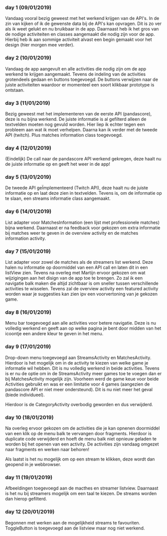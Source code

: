 ### day 1 (09/01/2019)
Vandaag vooral bezig geweest met het werkend krijgen van de API's. In de zin van kijken of ik de gewenste data bij de API's kan opvragen. Dit is zo ver als ik weet gelukt en nu bruikbaar in de app. Daarnaast heb ik het gros van de nodige activiteiten en classes aangemaakt die nodig zijn voor de app. Hierbij heb ik aan sommige activiteit alvast een begin gemaakt voor het design (hier morgen mee verder).

### day 2 (10/01/2019)
Vandaag de app aangevult en alle activities die nodig zijn om de app werkend te krijgen aangemaakt. Tevens de indeling van de activities grotendeels gedaan en buttons toegevoegd. De buttons verwijzen naar de juiste activiteiten waardoor er momenteel een soort klikbaar prototype is ontstaan.

### day 3 (11/01/2019)
Bezig geweest met het implementeren van de eerste API (pandascore), deze is nu bijna werkend. De juiste informatie is al gefilterd alleen de textvelden moeten nog gevuld worden. Hier liep ik echter tegen een probleem aan wat ik moet verhelpen. Daarna kan ik verder met de tweede API (twitch). Plus matches information class toegevoegd.

### day 4 (12/01/2019)
(Eindelijk) De call naar de pandascore API werkend gekregen, deze haalt nu de juiste informatie op en geeft het weer in de app!

### day 5 (13/01/2019)
De tweede API geÏmplementeerd (Twitch API), deze haalt nu de juiste informatie op en laat deze zien in textvelden. Tevens is, om de informatie op te slaan, een streams informatie class aangemaakt.

### day 6 (14/01/2019)
List adapter voor MatchesInformation (een lijst met professionele matches) bijna werkend. Daarnaast er na feedback voor gekozen om extra informatie bij matches weer te geven in de overview activity en de matches information activity. 

### day 7 (15/01/2019)
List adapter voor zowel de matches als de streamers list werkend. Deze halen nu informatie op doormiddel van een API call en laten dit in een listView zien. Tevens na overleg met Martijn ervoor gekozen om wat wijzigingen aan het disign van de app toe te brengen. Zo zal ik een navigatie balk maken die altijd zichtbaar is om sneller tussen verschillende activities te wisselen. Tevens zal de overview activity een featured activity worden waar je suggesties kan zien ipv een voorvertoning van je gekozen game.

### day 8 (16/01/2019)
Menu bar toegevoegd aan alle activities voor betere navigatie. Deze is nu volledig werkend en geeft aan op welke pagina je bent door midden van het icoontje een andere kleur te geven in het menu. 

### day 9 (17/01/2019)
Drop-down menu toegevoegd aan StreamsActivity en MatchesActivity. Hierdoor is het mogelijk om in de activity te kiezen van welke game je informatie wil hebben. Dit is nu volledig werkend in beide activities. Tevens is er nu de optie om in de StreamsActivity meer games toe te voegen dan er bij MatchesActivity mogelijk zijn. Voorheen werd de game keue voor beide Activities gebruikt en was er een limitatie voor 4 games (aangezien de pandascore API er niet meer ondersteund). Dit is nu niet meer het geval (biede individueel).

Hierdoor is de CategoryActivity overbodig geworden en dus verwijderd.

### day 10 (18/01/2019)
Na overleg ervoor gekozen om de activities die je kan opnenen doormiddel van een klik op de menu balk te vervangen door fragments. Hierdoor is duplicate code verwijderd en hoeft de menu balk niet opnieuw geladen te worden bij het openen van een activity. De activities zijn vandaag omgezet naar fragments en werken naar behoren!

Als laatst is het nu mogelijk om op een stream te klikken, deze wordt dan geopend in je webbrowser.

### day 11 (19/01/2019)
Afbeeldingen toegevoegd aan de macthes en streamer listview. Daarnaast is het nu bij streamers mogelijk om een taal te kiezen. De streams worden dan hierop gefilterd.

### day 12 (20/01/2019)
Begonnen met werken aan de mogelijkheid streams te favouriten. ToggleButton is toegevoegd aan de listview maar nog niet werkend.
